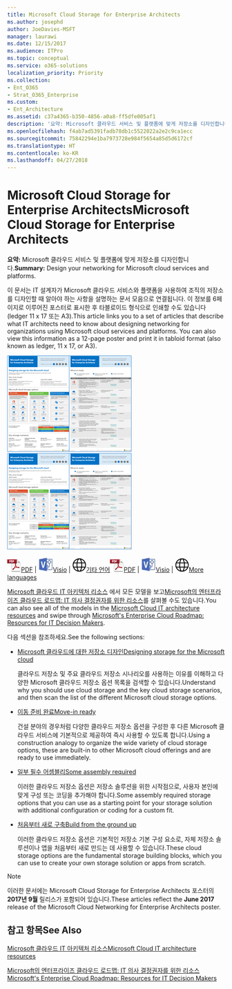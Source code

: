 ```yaml
---
title: Microsoft Cloud Storage for Enterprise Architects
ms.author: josephd
author: JoeDavies-MSFT
manager: laurawi
ms.date: 12/15/2017
ms.audience: ITPro
ms.topic: conceptual
ms.service: o365-solutions
localization_priority: Priority
ms.collection:
- Ent_O365
- Strat_O365_Enterprise
ms.custom:
- Ent_Architecture
ms.assetid: c37a4365-b350-4856-a0a8-ff5dfe005af1
description: '요약: Microsoft 클라우드 서비스 및 플랫폼에 맞게 저장소를 디자인합니다.'
ms.openlocfilehash: f4ab7ad5391fadb78db1c5522022a2e2c9ca1ecc
ms.sourcegitcommit: 75842294e1ba7973728e984f5654a85d5d6172cf
ms.translationtype: HT
ms.contentlocale: ko-KR
ms.lasthandoff: 04/27/2018
---
```

# <a name="microsoft-cloud-storage-for-enterprise-architects"></a><span data-ttu-id="237d8-103">Microsoft Cloud Storage for Enterprise Architects</span><span class="sxs-lookup"><span data-stu-id="237d8-103">Microsoft Cloud Storage for Enterprise Architects</span></span>

 <span data-ttu-id="237d8-104">**요약:** Microsoft 클라우드 서비스 및 플랫폼에 맞게 저장소를 디자인합니다.</span><span class="sxs-lookup"><span data-stu-id="237d8-104">**Summary:** Design your networking for Microsoft cloud services and platforms.</span></span>
  
<span data-ttu-id="237d8-p101">이 문서는 IT 설계자가 Microsoft 클라우드 서비스와 플랫폼을 사용하여 조직의 저장소를 디자인할 때 알아야 하는 사항을 설명하는 문서 모음으로 연결됩니다. 이 정보를 6페이지로 이루어진 포스터로 표시한 후 타블로이드 형식으로 인쇄할 수도 있습니다(ledger 11 x 17 또는 A3).</span><span class="sxs-lookup"><span data-stu-id="237d8-p101">This article links you to a set of articles that describe what IT architects need to know about designing networking for organizations using Microsoft cloud services and platforms. You can also view this information as a 12-page poster and print it in tabloid format (also known as ledger, 11 x 17, or A3).</span></span>
  
<span data-ttu-id="237d8-107">[![Microsoft 클라우드 저장소 모델용 축소판 이미지](images/0d4e2eb9-1109-4b3b-bf9e-2f3eff2e2cc4.png)  
](https://www.microsoft.com/download/details.aspx?id=49552)</span><span class="sxs-lookup"><span data-stu-id="237d8-107">[![Thumb image for Microsoft cloud storage model](images/0d4e2eb9-1109-4b3b-bf9e-2f3eff2e2cc4.png)  
          ](https://www.microsoft.com/download/details.aspx?id=49552)</span></span>
  
<span data-ttu-id="237d8-108">![PDF 파일](images/ITPro_Other_PDFicon.png)[PDF](https://go.microsoft.com/fwlink/p/?linkid=842079) | ![Visio 파일](images/ITPro_Other_VisioIcon.jpg)[Visio](https://go.microsoft.com/fwlink/p/?linkid=842080) | ![다른 언어 버전으로 페이지 보기](images/e16c992d-b0f8-48ae-bf44-db7a9fcaab9e.png)[기타 언어](https://www.microsoft.com/download/details.aspx?id=49552)</span><span class="sxs-lookup"><span data-stu-id="237d8-108">![PDF file](images/ITPro_Other_PDFicon.png)[PDF](https://go.microsoft.com/fwlink/p/?linkid=842079) | ![Visio file](images/ITPro_Other_VisioIcon.jpg)[Visio](https://go.microsoft.com/fwlink/p/?linkid=842080) | ![See a page with versions in additional languages](images/e16c992d-b0f8-48ae-bf44-db7a9fcaab9e.png)[More languages](https://www.microsoft.com/download/details.aspx?id=49552)</span></span>
  
<span data-ttu-id="237d8-109">[Microsoft 클라우드 IT 아키텍처 리소스](microsoft-cloud-it-architecture-resources.md) 에서 모든 모델을 보고[Microsoft의 엔터프라이즈 클라우드 로드맵: IT 의사 결정권자를 위한 리소스](https://aka.ms/cloudarchitecture)를 살펴볼 수도 있습니다.</span><span class="sxs-lookup"><span data-stu-id="237d8-109">You can also see all of the models in the [Microsoft Cloud IT architecture resources](microsoft-cloud-it-architecture-resources.md) and swipe through [Microsoft's Enterprise Cloud Roadmap: Resources for IT Decision Makers](https://aka.ms/cloudarchitecture).</span></span>
  
<span data-ttu-id="237d8-110">다음 섹션을 참조하세요.</span><span class="sxs-lookup"><span data-stu-id="237d8-110">See the following sections:</span></span>
  
- [<span data-ttu-id="237d8-111">Microsoft 클라우드에 대한 저장소 디자인</span><span class="sxs-lookup"><span data-stu-id="237d8-111">Designing storage for the Microsoft cloud</span></span>](designing-storage-for-the-microsoft-cloud.md)
    
    <span data-ttu-id="237d8-112">클라우드 저장소 및 주요 클라우드 저장소 시나리오를 사용하는 이유를 이해하고 다양한 Microsoft 클라우드 저장소 옵션 목록을 검색할 수 있습니다.</span><span class="sxs-lookup"><span data-stu-id="237d8-112">Understand why you should use cloud storage and the key cloud storage scenarios, and then scan the list of the different Microsoft cloud storage options.</span></span>
    
- [<span data-ttu-id="237d8-113">이동 준비 완료</span><span class="sxs-lookup"><span data-stu-id="237d8-113">Move-in ready</span></span>](move-in-ready.md)
    
    <span data-ttu-id="237d8-114">건설 분야의 경우처럼 다양한 클라우드 저장소 옵션을 구성한 후 다른 Microsoft 클라우드 서비스에 기본적으로 제공하여 즉시 사용할 수 있도록 합니다.</span><span class="sxs-lookup"><span data-stu-id="237d8-114">Using a construction analogy to organize the wide variety of cloud storage options, these are built-in to other Microsoft cloud offerings and are ready to use immediately.</span></span>
    
- [<span data-ttu-id="237d8-115">일부 필수 어셈블리</span><span class="sxs-lookup"><span data-stu-id="237d8-115">Some assembly required</span></span>](some-assembly-required.md)
    
    <span data-ttu-id="237d8-116">이러한 클라우드 저장소 옵션은 저장소 솔루션을 위한 시작점으로, 사용자 본인에 맞게 구성 또는 코딩을 추가해야 합니다.</span><span class="sxs-lookup"><span data-stu-id="237d8-116">Some assembly required storage options that you can use as a starting point for your storage solution with additional configuration or coding for a custom fit.</span></span>
    
- [<span data-ttu-id="237d8-117">처음부터 새로 구축</span><span class="sxs-lookup"><span data-stu-id="237d8-117">Build from the ground up</span></span>](build-from-the-ground-up.md)
    
    <span data-ttu-id="237d8-118">이러한 클라우드 저장소 옵션은 기본적인 저장소 기본 구성 요소로, 자체 저장소 솔루션이나 앱을 처음부터 새로 만드는 데 사용할 수 있습니다.</span><span class="sxs-lookup"><span data-stu-id="237d8-118">These cloud storage options are the fundamental storage building blocks, which you can use to create your own storage solution or apps from scratch.</span></span>
    
> [!NOTE]
> <span data-ttu-id="237d8-119">이러한 문서에는 Microsoft Cloud Storage for Enterprise Architects 포스터의 **2017년 9월** 릴리스가 포함되어 있습니다.</span><span class="sxs-lookup"><span data-stu-id="237d8-119">These articles reflect the **June 2017** release of the Microsoft Cloud Networking for Enterprise Architects poster.</span></span>
  
## <a name="see-also"></a><span data-ttu-id="237d8-120">참고 항목</span><span class="sxs-lookup"><span data-stu-id="237d8-120">See Also</span></span>

[<span data-ttu-id="237d8-121">Microsoft 클라우드 IT 아키텍처 리소스</span><span class="sxs-lookup"><span data-stu-id="237d8-121">Microsoft Cloud IT architecture resources</span></span>](microsoft-cloud-it-architecture-resources.md)

[<span data-ttu-id="237d8-122">Microsoft의 엔터프라이즈 클라우드 로드맵: IT 의사 결정권자를 위한 리소스</span><span class="sxs-lookup"><span data-stu-id="237d8-122">Microsoft's Enterprise Cloud Roadmap: Resources for IT Decision Makers</span></span>](https://sway.com/FJ2xsyWtkJc2taRD)



